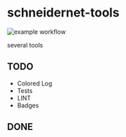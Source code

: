 # schneidernet-tools

![example workflow](https://github.com/gipde/schneidernet-tools/actions/workflows/publish.yaml/badge.svg)

several tools

## TODO

- Colored Log
- Tests
- LINT
- Badges

## DONE
